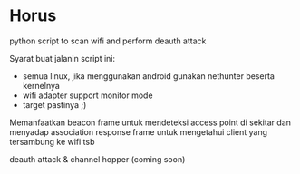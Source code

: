 # Horus

python script to scan wifi and perform deauth attack

Syarat buat jalanin script ini:
- semua linux, jika menggunakan android gunakan nethunter beserta kernelnya
- wifi adapter support monitor mode
- target pastinya ;)

Memanfaatkan beacon frame untuk mendeteksi access point di sekitar dan menyadap association response frame untuk mengetahui client yang tersambung ke wifi tsb

deauth attack & channel hopper (coming soon)
